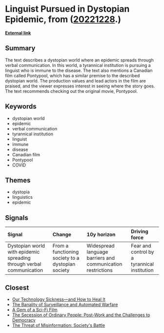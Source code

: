 # __Linguist Pursued in Dystopian Epidemic__, from ([20221228](https://kghosh.substack.com/p/20221228).)

__[External link](https://www.imdb.com/title/tt11988676/)__



## Summary

The text describes a dystopian world where an epidemic spreads through verbal communication. In this world, a tyrannical institution is pursuing a linguist who is immune to the disease. The text also mentions a Canadian film called Pontypool, which has a similar premise to the described dystopian world. The production values and lead actors in the film are praised, and the viewer expresses interest in seeing where the story goes. The text recommends checking out the original movie, Pontypool.

## Keywords

* dystopian world
* epidemic
* verbal communication
* tyrannical institution
* linguist
* immune
* disease
* Canadian film
* Pontypool
* COVID

## Themes

* dystopia
* linguistics
* epidemic

## Signals

| Signal                                                               | Change                                            | 10y horizon                                                 | Driving force                                |
|:---------------------------------------------------------------------|:--------------------------------------------------|:------------------------------------------------------------|:---------------------------------------------|
| Dystopian world with epidemic spreading through verbal communication | From a functioning society to a dystopian society | Widespread language barriers and communication restrictions | Fear and control by a tyrannical institution |

## Closest

* [Our Technology Sickness—and How to Heal It](c1bb890337ef382bfaa5720c9fd05134)
* [The Banality of Surveillance and Automated Warfare](ccdebc20efc0694474f1c64e2835e260)
* [A Gem of a Sci-Fi Film](877b56f9548cc1eee5aa5d92f7af6a2d)
* [The Secession of Ordinary People: Post-Work and the Challenges to Democracy](43aa6ac3d82bbc19f0d66d5b2bb37897)
* [The Threat of Misinformation: Society's Battle](9787333cafcd0252d71a9bff845ad093)